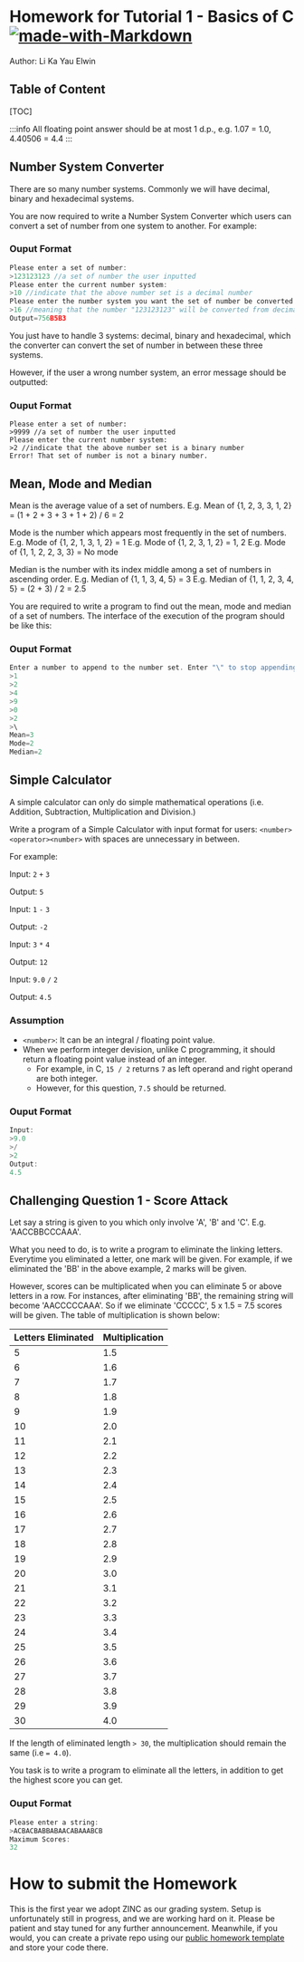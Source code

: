 # Homework for Tutorial 1 - Basics of C [![made-with-Markdown](https://img.shields.io/badge/Made%20with-Markdown-1f425f.svg)](https://hackmd.io/@Oil/H1nE_uU7t) 

Author: Li Ka Yau Elwin

## Table of Content


[TOC]

:::info
All floating point answer should be at most 1 d.p., e.g. 1.07 = 1.0, 4.40506 = 4.4 
:::

## Number System Converter

There are so many number systems. Commonly we will have decimal, binary and hexadecimal systems.

You are now required to write a Number System Converter which users can convert a set of number from one system to another. 
For example:

### Ouput Format
```c
Please enter a set of number:
>123123123 //a set of number the user inputted
Please enter the current number system:
>10 //indicate that the above number set is a decimal number
Please enter the number system you want the set of number be converted to:
>16 //meaning that the number "123123123" will be converted from decimal to hexadecimal.
Output=756B5B3
```

You just have to handle 3 systems: decimal, binary and hexadecimal, which the converter can convert the set of number in between these three systems.

However, if the user a wrong number system, an error message should be outputted:
### Ouput Format
```c=
Please enter a set of number:
>9999 //a set of number the user inputted
Please enter the current number system:
>2 //indicate that the above number set is a binary number
Error! That set of number is not a binary number.
```

## Mean, Mode and Median

Mean is the average value of a set of numbers. 
E.g. Mean of {1, 2, 3, 3, 1, 2} = (1 + 2 + 3 + 3 + 1 + 2) / 6 = 2

Mode is the number which appears most frequently in the set of numbers.
E.g. Mode of {1, 2, 1, 3, 1, 2} = 1
E.g. Mode of {1, 2, 3, 1, 2} = 1, 2
E.g. Mode of {1, 1, 2, 2, 3, 3} = No mode

Median is the number with its index middle among a set of numbers in ascending order.
E.g. Median of {1, 1, 3, 4, 5} = 3
E.g. Median of {1, 1, 2, 3, 4, 5} = (2 + 3) / 2 = 2.5

You are required to write a program to find out the mean, mode and median of a set of numbers. The interface of the execution of the program should be like this:
### Ouput Format
```c
Enter a number to append to the number set. Enter "\" to stop appending.
>1
>2
>4
>9
>0
>2
>\
Mean=3
Mode=2
Median=2
```

## Simple Calculator

A simple calculator can only do simple mathematical operations (i.e. Addition, Subtraction, Multiplication and Division.)

Write a program of a Simple Calculator with input format for users:
`<number><operator><number>`
with spaces are unnecessary in between.

For example:

Input:
`2`
`+`
`3`

Output:
`5`

Input:
`1`
`-`
`3`

Output:
`-2`

Input:
`3`
`*`
`4`

Output:
`12`

Input:
`9.0`
`/`
`2`

Output:
`4.5`

### Assumption

* `<number>`: It can be an integral / floating point value.
* When we perform integer devision, unlike C programming, it should return a floating point value instead of an integer.
  * For example, in C, `15 / 2` returns `7` as left operand and right operand are both integer.
  * However, for this question, `7.5` should be returned.

### Ouput Format
```c
Input:
>9.0
>/
>2
Output:
4.5
```
## Challenging Question 1 - Score Attack

Let say a string is given to you which only involve 'A', 'B' and 'C'. E.g. 'AACCBBCCCAAA'.

What you need to do, is to write a program to eliminate the linking letters. Everytime you eliminated a letter, one mark will be given. For example, if we eliminated the 'BB' in the above example, 2 marks will be given. 

However, scores can be multiplicated when you can eliminate 5 or above letters in a row. For instances, after eliminating 'BB', the remaining string will become 'AACCCCCAAA'. So if we eliminate 'CCCCC', 5 x 1.5 = 7.5 scores will be given. The table of multiplication is shown below:

| Letters Eliminated | Multiplication |
| ------------------ | -------------- |
| 5                  | 1.5            |
| 6                  | 1.6            |
| 7                  | 1.7            |
| 8                  | 1.8            |
| 9                  | 1.9            |
| 10                 | 2.0            |
| 11                 | 2.1            |
| 12                 | 2.2            |
| 13                 | 2.3            |
| 14                 | 2.4            |
| 15                 | 2.5            |
| 16                 | 2.6            |
| 17                 | 2.7            |
| 18                 | 2.8            |
| 19                 | 2.9            |
| 20                 | 3.0            |
| 21                 | 3.1            |
| 22                 | 3.2            |
| 23                 | 3.3            |
| 24                 | 3.4            |
| 25                 | 3.5            |
| 26                 | 3.6            |
| 27                 | 3.7            |
| 28                 | 3.8            |
| 29                 | 3.9            |
| 30                 | 4.0            |

If the length of eliminated length `> 30`, the multiplication should remain the same (i.e `= 4.0`).

You task is to write a program to eliminate all the letters, in addition to get the highest score you can get.

### Ouput Format
```c
Please enter a string:
>ACBACBABBABAACABAAABCB
Maximum Scores:
32

```

# How to submit the Homework
This is the first year we adopt ZINC as our grading system. Setup is unfortunately still in progress, and we are working hard on it. Please be patient and stay tuned for any further announcement. Meanwhile, if you would, you can create a private repo using our [public homework template](https://github.com/UST-Robotics-Team/SoftwareTutorialHW) and store your code there.
